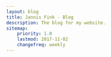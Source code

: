 ```yaml
---
layout: blog
title: Jannis Fink - Blog
description: The blog for my website.
sitemap:
    priority: 1.0
    lastmod: 2017-11-02
    changefreq: weekly
---
```

